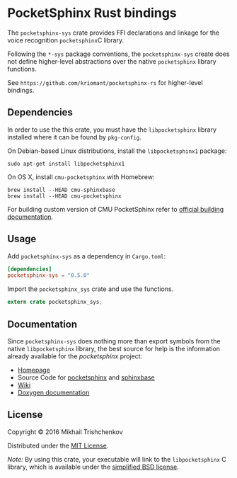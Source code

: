 PocketSphinx Rust bindings
==========================

The `pocketsphinx-sys` crate provides FFI declarations and linkage
for the voice recognition `pocketsphinx`C library.

Following the `*-sys` package conventions,
the `pocketsphinx-sys` create does not define higher-level abstractions over
the native `pocketsphinx` library functions.

See `https://github.com/kriomant/pocketsphinx-rs` for higher-level bindings.

Dependencies
------------

In order to use the this crate, you must have the `libpocketsphinx` library
installed where it can be found by `pkg-config`.

On Debian-based Linux distributions, install the `libpocketsphinx1` package:

```
sudo apt-get install libpocketsphinx1
```

On OS X, install `cmu-pocketsphinx` with Homebrew:

```
brew install --HEAD cmu-sphinxbase
brew install --HEAD cmu-pocketsphinx
```

For building custom version of CMU PocketSphinx refer to
[official building documentation][ps-build].

Usage
-----

Add `pocketsphinx-sys` as a dependency in `Cargo.toml`:

```toml
[dependencies]
pocketsphinx-sys = "0.5.0"
```

Import the `pocketsphinx_sys` crate and use the functions.

```rust
extern crate pocketsphinx_sys;
```

Documentation
-------------

Since `pocketsphinx-sys` does nothing more than export symbols from the native `libpocketsphinx` library, the best source for help is the information already available for the *pocketsphinx* project:

* [Homepage](http://cmusphinx.sourceforge.net/)
* Source Code for [pocketsphinx](https://github.com/cmusphinx/pocketsphinx) and [sphinxbase](https://github.com/cmusphinx/sphinxbase)
* [Wiki](http://cmusphinx.sourceforge.net/wiki)
* [Doxygen documentation](http://cmusphinx.sourceforge.net/doc/pocketsphinx)

License
-------

Copyright © 2016 Mikhail Trishchenkov

Distributed under the [MIT License](LICENSE).

*Note:* By using this crate, your executable will link to the `libpocketsphinx` C library, which is available
under the [simplified BSD license](https://github.com/cmusphinx/pocketsphinx/blob/master/LICENSE).

[ps-build]: http://cmusphinx.sourceforge.net/wiki/tutorialpocketsphinx
